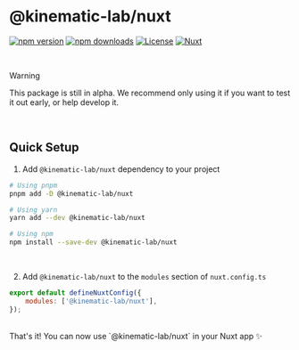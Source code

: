 <!--
Get your module up and running quickly.

Find and replace all on all files (CMD+SHIFT+F):
- Name: @kinematic-lab/nuxt
- Package name: @kinematic-lab/nuxt
- Description: My new Nuxt module
-->

# @kinematic-lab/nuxt

[![npm version][npm-version-src]][npm-version-href]
[![npm downloads][npm-downloads-src]][npm-downloads-href]
[![License][license-src]][license-href]
[![Nuxt][nuxt-src]][nuxt-href]

<br />

> [!WARNING]  
> This package is still in alpha. We recommend only using it if you
> want to test it out early, or help develop it.

<br />

## Quick Setup

1. Add `@kinematic-lab/nuxt` dependency to your project

```bash
# Using pnpm
pnpm add -D @kinematic-lab/nuxt

# Using yarn
yarn add --dev @kinematic-lab/nuxt

# Using npm
npm install --save-dev @kinematic-lab/nuxt
```

<br />

2. Add `@kinematic-lab/nuxt` to the `modules` section of `nuxt.config.ts`

```js
export default defineNuxtConfig({
	modules: ['@kinematic-lab/nuxt'],
});
```

<br />
That's it! You can now use `@kinematic-lab/nuxt` in your Nuxt app ✨

<!-- Badges -->

[npm-version-src]: https://img.shields.io/npm/v/@kinematic-lab/nuxt/latest.svg?style=flat&colorA=18181B&colorB=28CF8D
[npm-version-href]: https://npmjs.com/package/@kinematic-lab/nuxt
[npm-downloads-src]: https://img.shields.io/npm/dm/@kinematic-lab/nuxt.svg?style=flat&colorA=18181B&colorB=28CF8D
[npm-downloads-href]: https://npmjs.com/package/@kinematic-lab/nuxt
[license-src]: https://img.shields.io/npm/l/@kinematic-lab/nuxt.svg?style=flat&colorA=18181B&colorB=28CF8D
[license-href]: https://npmjs.com/package/@kinematic-lab/nuxt
[nuxt-src]: https://img.shields.io/badge/Nuxt-18181B?logo=nuxt.js
[nuxt-href]: https://nuxt.com
